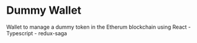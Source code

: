# Dummy Wallet
Wallet to manage a dummy token in the Etherum blockchain using React - Typescript - redux-saga
